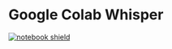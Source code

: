 # Google Colab Whisper

[![notebook shield](https://img.shields.io/static/v1?label=&message=Notebook&color=blue&style=for-the-badge&logo=googlecolab&link=https://colab.research.google.com/github/ArthurFDLR/whisper-youtube/blob/main/whisper_youtube.ipynb)](https://colab.research.google.com/drive/1Ec8orGsEbs-tGDArPD21helK2XtVofjz)
